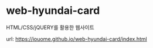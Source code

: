 # web-hyundai-card
HTML/CSS/jQUERY를 활용한 웹사이트

url: https://iouome.github.io/web-hyundai-card/index.html
